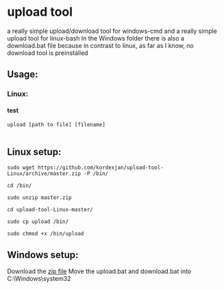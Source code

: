 # upload tool
a really simple upload/download tool for windows-cmd and a really simple upload tool for linux-bash
In the Windows folder there is also a download.bat file because in contrast to linux, as far as I know, no download tool is preinstalled
## Usage:
### Linux:
#### test
```
upload [path to file] [filename]
```

```

```
## Linux setup:
```
sudo wget https://github.com/kordexjan/upload-tool-Linux/archive/master.zip -P /bin/
```
```
cd /bin/
```

```
sudo unzip master.zip
```

```
cd upload-tool-Linux-master/
```

```
sudo cp upload /bin/
```

```
sudo chmod +x /bin/upload
```

## Windows setup:

Download the [zip file](https://github.com/kordexjan/upload-tool-windows/archive/master.zip)
Move the upload.bat and download.bat into C:\Windows\system32
